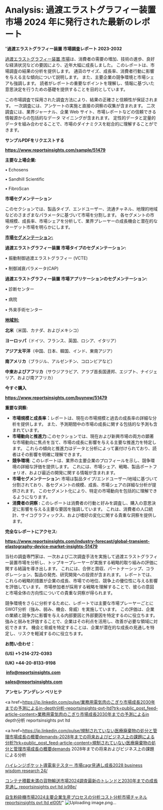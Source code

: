 # Analysis: 過渡エラストグラフィー装置市場 2024 年に発行された最新のレポート

"<strong>過渡エラストグラフィー装置 市場調査レポート 2023-2032</strong>

<a href=https://www.reportsinsights.com/sample/51479>過渡エラストグラフィー装置 市場</a>は、消費者の需要の増加、技術の進歩、良好な経済状況などの要因により、近年大幅に成長しました。 このレポートは、市場調査の結果の分析を提供します。 通貨のサイズ、成長率、消費者行動に影響を与える主な傾向について説明します。 また、主要企業の競争環境と市場シェアも強調します。 読者がレポートの重要なポイントを理解し、情報に基づいた意思決定を行うための基礎を提供することを目的としています。

この市場調査で採用された調査方法により、結果の正確さと信頼性が保証されます。 一次調査には、アンケートの実施と直接の洞察の収集が含まれます。 二次調査には、業界ジャーナル、企業 Web サイト、市場レポートなどの信頼できる情報源からの包括的なデータ マイニングが含まれます。 定性的データと定量的データを組み合わせることで、市場のダイナミクスを総合的に理解することができます。

<strong><b>サンプルPDFをリクエストする</b></strong>

<a href=https://www.reportsinsights.com/sample/51479><strong><u>https://www.reportsinsights.com/sample/51479</u></strong></a>

<strong>主要な上場企業:</strong>

• Echosens

• Sandhill Scientific

• FibroScan

<strong>市場セグメンテーション</strong>

このセクションでは、製品タイプ、エンドユーザー、流通チャネル、地理的地域などのさまざまなパラメータに基づいて市場を分割します。 各セグメントの市場規模、成長率、市場シェアを分析して、業界プレーヤーの成長機会と潜在的なターゲット市場を明らかにします。

<strong><u>市場セグメンテーション</u></strong><strong><u>:</u></strong>

<strong>過渡エラストグラフィー装置 市場タイプのセグメンテーション:</strong>

• 振動制御過渡エラストグラフィー (VCTE)

• 制御減衰パラメータ(CAP)

<strong>過渡エラストグラフィー装置 市場アプリケーションのセグメンテーション:</strong>

• 診断センター

• 病院

• 外来手術センター

<strong><u>地域別</u></strong><strong><u>:</u></strong>

<strong>北米</strong>（米国、カナダ、およびメキシコ）

<strong>ヨーロッパ</strong>（ドイツ、フランス、英国、ロシア、イタリア）

<strong>アジア太平洋</strong>（中国、日本、韓国、インド、東南アジア）

<strong>南アメリカ</strong>（ブラジル、アルゼンチン、コロンビアなど）

<strong>中東およびアフリカ</strong>（サウジアラビア、アラブ首長国連邦、エジプト、ナイジェリア、および南アフリカ）

<strong>今すぐ購入</strong>

<a href=https://www.reportsinsights.com/buynow/51479><strong><u>https://www.reportsinsights.com/buynow/51479</u></strong></a>

<strong>重要な洞察:</strong>
<ul>
  <li><strong>市場規模と成長率：</strong>レポートは、現在の市場規模と過去の成長率の詳細な分析を提供します。 また、予測期間中の市場の成長に関する包括的な予測も含まれています。</li>
  <li><strong>市場動向と推進力:</strong>このセクションでは、現在および新興市場の両方の顕著な市場動向に焦点を当て、市場の成長に影響を与える主要な推進力を特定します。 これらの傾向と推進力はデータと分析によって裏付けられており、読者はその影響を明確に理解できます。</li>
  <li><strong>競争環境</strong>: このレポートは、業界の主要企業のプロフィールを示し、競争環境の詳細な評価を提供します。 これには、市場シェア、戦略、製品ポートフォリオ、および最近の開発に関する情報が含まれます。</li>
  <li><strong>市場セグメンテーション: </strong>市場は製品タイプ/エンドユーザー/地域に基づいて分割されており、各セグメントの規模、成長、市場シェアの詳細な分析が提供されます。 このセグメント化により、特定の市場動向を包括的に理解できるようになります。</li>
  <li><strong>消費者の洞察 : </strong>このレポートは消費者の行動と好みを調査し、購入の意思決定に影響を与える主要な要因を強調しています。 これは、消費者の人口統計、サイコグラフィックス、および嗜好の変化に関する貴重な洞察を提供します。</li>
</ul>
<strong>完全なレポートにアクセス:</strong>

<a href=https://www.reportsinsights.com/industry-forecast/global-transient-elastography-device-market-insights-51479><strong><u><b>https://www.reportsinsights.com/industry-forecast/global-transient-elastography-device-market-insights-51479</b></u></strong></a>

当社の調査専門家は、一次および二次調査手法を実施して過渡エラストグラフィー装置市場を分析し、トップキープレーヤーが実施する戦略的取り組みの評価に関する結論を導き出します。 これには、合併と買収、パートナーシップ、コラボレーション、製品の発売、研究開発への投資が含まれます。 レポートでは、これらの戦略的措置が企業の成長、市場での地位、競争上の優位性に与える影響を評価しています。 市場参加者が採用する戦略を理解することで、彼らの意図と市場全体の方向性についての貴重な洞察が得られます。

競争環境をさらに分析するために、レポートでは主要な市場プレーヤーごとにSWOT分析（強み、弱み、機会、脅威）を実施しています。 この評価は、企業の業績と競争力に影響を与える内部要因と外部要因を特定するのに役立ちます。 強みと弱みを評価することで、企業はその利点を活用し、改善が必要な領域に対処できます。 機会と脅威を特定することは、企業が潜在的な成長の見通しを特定し、リスクを軽減するのに役立ちます。

<strong>お問い合わせ：</strong>

<strong>(US) +1-214-272-0393</strong>

<strong>(UK) +44-20-8133-9198</strong>

<strong> </strong><a href=info@reportsinsights.com><strong><u>info@reportsinsights.com</u></strong></a>

<a href=sales@reportsinsights.com><strong><u>sales@reportsinsights.com</u></strong></a>

<strong>アンセレ アンデレン ベリヒテ</strong>

<a href=https://jp.linkedin.com/pulse/業務用電気肉のこぎり市場成長2030年までの予測によるin-depth分析-reportsinsights-pvt-ltd?trk=public_post_feed-article-content>業務用電気肉のこぎり市場成長2030年までの予測によるin depth分析 reportsinsights pvt ltd</a>

<a href=https://jp.linkedin.com/pulse/規制されていない医療廃棄物の処分と管理市場成長の概要demands-2028年までの将来およびビジネス上の課題による分析?trk=public_post_feed-article-content>規制されていない医療廃棄物の処分と管理市場成長の概要demands 2028年までの将来およびビジネス上の課題による分析</a>

<a href=https://www.linkedin.com/pulse/ハイレンジポケット導電率テスター-市場cagr見通し成長2028-business-wisdom-research-24/>ハイレンジポケット導電率テスター 市場cagr見通し成長2028 business wisdom research 24/</a>

<a href=https://www.linkedin.com/pulse/コンテナ積載未満の貨物輸送市場2024調査最新のトレンドと2030年までの成長見通し-reportsinsights-pvt-ltd-ix98e/>コンテナ積載未満の貨物輸送市場2024調査最新のトレンドと2030年までの成長見通し reportsinsights pvt ltd ix98e/</a>

<a href=https://www.linkedin.com/pulse/自生粉砕機市場2024主要企業生産プロセスの分析コスト分析市場チャネル-reportsinsights-pvt-ltd-el00f/>自生粉砕機市場2024主要企業生産プロセスの分析コスト分析市場チャネル reportsinsights pvt ltd el00f/</a>"
![Uploading image.png…]()

